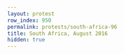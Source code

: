 ```yaml
---
layout: protest
row_index: 950
permalink: protests/south-africa-96
title: South Africa, August 2016
hidden: true
---
```

